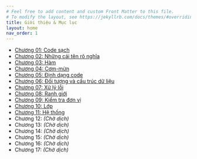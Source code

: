 ```yaml
---
# Feel free to add content and custom Front Matter to this file.
# To modify the layout, see https://jekyllrb.com/docs/themes/#overriding-theme-defaults
title: Giới thiệu & Mục lục
layout: home
nav_order: 1
---
```

- [Chương 01: Code sạch](/cleancodetv-page/chapter-01/)
- [Chương 02: Những cái tên rõ nghĩa](/cleancodetv-page/chapter-02/)
- [Chương 03: Hàm](/cleancodetv-page/chapter-03/)
- [Chương 04: Cơm-mừn](/cleancodetv-page/chapter-04/)
- [Chương 05: Định dạng code](/cleancodetv-page/chapter-05/)
- [Chương 06: Đối tượng và cấu trúc dữ liệu](/cleancodetv-page/chapter-06/)
- [Chương 07: Xử lý lỗi](/cleancodetv-page/chapter-07/)
- [Chương 08: Ranh giới](/cleancodetv-page/chapter-08/)
- [Chương 09: Kiểm tra đơn vị](/cleancodetv-page/chapter-09/)
- [Chương 10: Lớp](/cleancodetv-page/chapter-10/)
- [Chương 11: Hệ thống](/cleancodetv-page/chapter-11/)
- Chương 12: _(Chờ dịch)_
- Chương 13: _(Chờ dịch)_
- Chương 14: _(Chờ dịch)_
- Chương 15: _(Chờ dịch)_
- Chương 16: _(Chờ dịch)_
- Chương 17: _(Chờ dịch)_